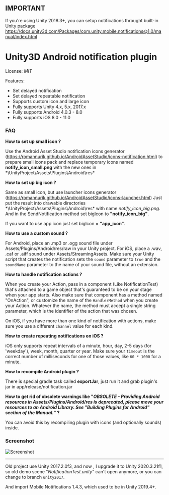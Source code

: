 ## IMPORTANT
If you're using Unity 2018.3+, you can setup notifications throught built-in Unity package
https://docs.unity3d.com/Packages/com.unity.mobile.notifications@1.0/manual/index.html


Unity3D Android notification plugin
=====
License: *MIT*

Features:
* Set delayed notification
* Set delayed repeatable notification
* Supports custom icon and large icon
* Fully supports Unity 4.x, 5.x, 2017.x
* Fully supports Android 4.0.3 - 8.0
* Fully supports iOS 8.0 - 11.0

### FAQ

**How to set up small icon ?**

Use the Android Asset Studio notification icons generator (https://romannurik.github.io/AndroidAssetStudio/icons-notification.html) to prepare small icons pack and replace temporary icons named **notify_icon_small.png** with the new ones in *\UnityProject\Assets\Plugins\Android\res\*

**How to set up big icon ?**

Same as small icon, but use launcher icons generator (https://romannurik.github.io/AndroidAssetStudio/icons-launcher.html)
Just put the result into drawable directories *\UnityProject\Assets\Plugins\Android\res\* with name *notify_icon_big.png*. And in the SendNotification method set bigIcon to **"notify_icon_big"**.

If you want to use app icon just set bigIcon = **"app_icon"**.

**How to use a custom sound ?**

For Android, place an .mp3 or .ogg sound file under Assets/Plugins/Android/res/raw in your Unity project. For iOS, place a .wav, .caf or .aiff sound under Assets/StreamingAssets. Make sure your Unity script that creates the notification sets the `sound` parameter to `true` and the `soundName` parameter to the name of your sound file, without an extension.

**How to handle notification actions ?**

When you create your Action, pass in a component (Like NotificationTest) that's attached to a game object that's guaranteed to be on your stage when your app starts. Also make sure that component has a method named "OnAction", or customize the name of the `HandlerMethod` when you create your Action. Whatever the name, the method must accept a single string parameter, which is the identifier of the action that was chosen.

On iOS, if you have more than one kind of notification with actions, make sure you use a different `channel` value for each kind.

**How to create repeating notifications on iOS ?**

iOS only supports repeat intervals of a minute, hour, day, 2-5 days (for 'weekday'), week, month, quarter or year. Make sure your `timeout` is the correct number of milliseconds for one of those values, like `60 * 1000` for a minute.

**How to recompile Android plugin ?**

There is special gradle task called **exportJar**, just run it and grab plugin's jar in app/release/notification.jar

**How to get rid of obsolete warnings like "*OBSOLETE - Providing Android resources in Assets/Plugins/Android/res is deprecated, please move your resources to an Android Library. See "Building Plugins for Android" section of the Manual.*" ?**

You can avoid this by recompiling plugin with icons (and optionally sounds) inside.

### Screenshot
![Screenshot](https://github.com/Agasper/unity-android-notifications/blob/master/screenshot.png?raw=true "Screenshot")



-----------------------

Old project use Unity 2017.2.0f3, and now , I upgrade it to Unity 2020.3.21f1, so old demo scene "*NotificationTest.unity*" can't open anymore, or you can change to branch `unity2017`.

And import Mobile Notifications 1.4.3, which used to be in Unity 2019.4+.
